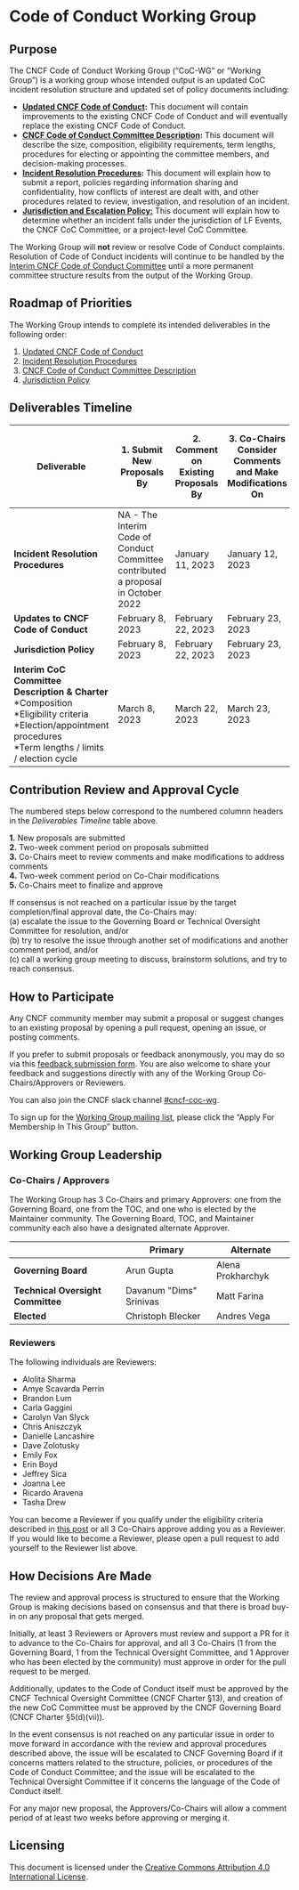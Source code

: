 # Code of Conduct Working Group

## Purpose

The CNCF Code of Conduct Working Group (“CoC-WG” or “Working Group”) is a working group whose intended output is an updated CoC incident resolution structure and updated set of policy documents including:
-  **[Updated CNCF Code of Conduct]:** This document will contain improvements to the existing CNCF Code of Conduct and will eventually replace the existing CNCF Code of Conduct.
-  **[CNCF Code of Conduct Committee Description]:** This document will describe the size, composition, eligibility requirements, term lengths, procedures for electing or appointing the committee members, and decision-making processes.
-  **[Incident Resolution Procedures]:** This document will explain how to submit a report, policies regarding information sharing and confidentiality, how conflicts of interest are dealt with, and other procedures related to review, investigation, and resolution of an incident.
-  **[Jurisdiction and Escalation Policy:](https://github.com/cncf/wg-coc/blob/main/coc-committee-jurisdiction-policy-proposed.md)**  This document will explain how to determine whether an incident falls under the jurisdiction of LF Events, the CNCF CoC Committee, or a project-level CoC Committee.

The Working Group will **not** review or resolve Code of Conduct complaints.  Resolution of Code of Conduct incidents will continue to be handled by the [Interim CNCF Code of Conduct Committee](https://www.cncf.io/conduct/committee/) until a more permanent committee structure results from the output of the Working Group.

## Roadmap of Priorities

The Working Group intends to complete its intended deliverables in the following order:
1. [Updated CNCF Code of Conduct]
1. [Incident Resolution Procedures]
1. [CNCF Code of Conduct Committee Description]
1. [Jurisdiction Policy](https://github.com/cncf/wg-coc/blob/main/coc-committee-jurisdiction-policy-proposed.md)

## Deliverables Timeline

| **Deliverable**                                                                                                                                         | **1. Submit New Proposals By**                                                        | **2. Comment on Existing Proposals By** | **3. Co-Chairs Consider Comments and Make Modifications On** | **4. Comment on Co-Chair Modifications By** | **5. Co-Chairs Meet to Finalize &  Approve On** |
|-----------------------------------------------------------------------------------------------------------------------------------------------------|-----------------------------------------------------------------------------------|-------------------------------------|-------------------------------------------------------|-----------------------------------------|------------------------------------------|
| **Incident Resolution Procedures**                                                                                                                     | NA - The Interim Code of Conduct Committee contributed a proposal in October 2022 | January 11, 2023                    | January 12, 2023                                      | January 25, 2023                        | January 26, 2022                         |
| **Updates to CNCF Code of Conduct**                                                                                                                     | February 8, 2023                                                                  | February 22, 2023                   | February 23, 2023                                     | March 8, 2023                           | March 9, 2023                            |
| **Jurisdiction Policy**                                                                                                                    | February 8, 2023                                                                  | February 22, 2023                   | February 23, 2023                                     | March 8, 2023                           | March 9, 2023                            |
| **Interim CoC Committee Description & Charter**   <br/> *Composition <br/> *Eligibility criteria  <br/> *Election/appointment procedures  <br/> *Term lengths / limits / election cycle | March 8, 2023                                                                     | March 22, 2023                      | March 23, 2023                                        | April 5, 2023                           | April 6, 2023                            |

## Contribution Review and Approval Cycle

The numbered steps below correspond to the numbered columnn headers in the *Deliverables Timeline* table above.

**1.**   New proposals are submitted  
**2.**   Two-week comment period on proposals submitted  
**3.**   Co-Chairs meet to review comments and make modifications to address comments  
**4.**   Two-week comment period on Co-Chair modifications  
**5.**   Co-Chairs meet to finalize and approve


If consensus is not reached on a particular issue by the target completion/final approval date, the Co-Chairs may:  
(a) escalate the issue to the Governing Board or Technical Oversight Committee for resolution, and/or  
(b) try to resolve the issue through another set of modifications and another comment period, and/or  
(c) call a working group meeting to discuss, brainstorm solutions, and try to reach consensus.

## How to Participate

Any CNCF community member may submit a proposal or suggest changes to an existing proposal by opening a pull request, opening an issue, or posting comments.

If you prefer to submit proposals or feedback anonymously, you may do so via this [feedback submission form](https://forms.gle/pUMpHde799UkRGgC8).  You are also welcome to share your feedback and suggestions directly with any of the Working Group Co-Chairs/Approvers or Reviewers.

You can also join the CNCF slack channel [#cncf-coc-wg](https://cloud-native.slack.com/archives/C041LMZP31R).

To sign up for the [Working Group mailing list](https://lists.cncf.io/g/cncf-coc-wg/), please click the “Apply For Membership In This Group” button.

## Working Group Leadership

### Co-Chairs / Approvers

The Working Group has 3 Co-Chairs and primary Approvers: one from the Governing Board, one from the TOC, and one who is elected by the Maintainer community.  The Governing Board, TOC, and Maintainer community each also have a designated alternate Approver.

|                                   | **Primary**             | **Alternate**     |
|-----------------------------------|-------------------------|-------------------|
| **Governing Board**               | Arun Gupta              | Alena Prokharchyk |
| **Technical Oversight Committee** | Davanum "Dims" Srinivas | Matt Farina       |
| **Elected**                       | Christoph Blecker       | Andres Vega       |


### Reviewers

The following individuals are Reviewers:

-  Alolita Sharma
-  Amye Scavarda Perrin
-  Brandon Lum
-  Carla Gaggini
-  Carolyn Van Slyck
-  Chris Aniszczyk
-  Danielle Lancashire
-  Dave Zolotusky
-  Emily Fox
-  Erin Boyd
-  Jeffrey Sica
-  Joanna Lee
-  Ricardo Aravena
-  Tasha Drew

You can become a Reviewer if you qualify under the eligibility criteria described in [this post](https://www.cncf.io/blog/2022/06/23/new-structure-for-cncf-code-of-conduct-update-project/) or all 3 Co-Chairs approve adding you as a Reviewer.  If you would like to become a Reviewer, please open a pull request to add yourself to the Reviewer list above.

## How Decisions Are Made

The review and approval process is structured to ensure that the Working Group is making decisions based on consensus and that there is broad buy-in on any proposal that gets merged.

Initially, at least 3 Reviewers or Aprovers must review and support a PR for it to advance to the Co-Chairs for approval, and all 3 Co-Chairs (1 from the Governing Board, 1 from the Technical Oversight Committee, and 1 Approver who has been elected by the community) must approve in order for the pull request to be merged.

Additionally, updates to the Code of Conduct itself must be approved by the CNCF Technical Oversight Committee (CNCF Charter §13), and creation of the new CoC Committee must be approved by the CNCF Governing Board (CNCF Charter §5(d)(vii)).

In the event consensus is not reached on any particular issue in order to move forward in accordance with the review and approval procedures described above, the issue will be escalated to CNCF Governing Board if it concerns matters related to the structure, policies, or procedures of the Code of Conduct Committee; and the issue will be escalated to the Technical Oversight Committee if it concerns the language of the Code of Conduct itself.

For any major new proposal, the Approvers/Co-Chairs will allow a comment period of at least two weeks before approving or merging it.

## Licensing

This document is licensed under the [Creative Commons Attribution 4.0 International License](https://creativecommons.org/licenses/by/4.0/).

[Updated CNCF Code of Conduct]: /code-of-conduct-proposed.md
[CNCF Code of Conduct Committee Description]: /coc-committee-description-proposed.md
[Incident Resolution Procedures]: /coc-incident-resolution-procedures-proposed.md
